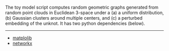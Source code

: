 The toy model script computes random geometric graphs generated from random point clouds in Euclidean 3-space under a (a) a uniform distribution, (b) Gaussian clusters around multiple centers, and (c) a perturbed embedding of the unknot. It has two python dependencies (below).

----
- [matplolib][1]
- [networkx][2]

[1]: https://matplotlib.org/stable/
[2]: https://networkx.org/
